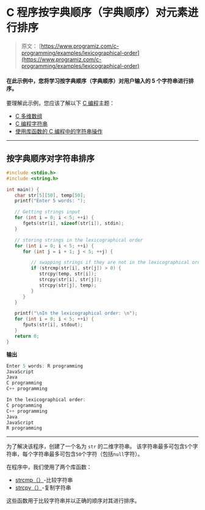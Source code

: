 # C 程序按字典顺序（字典顺序）对元素进行排序

> 原文： [https://www.programiz.com/c-programming/examples/lexicographical-order](https://www.programiz.com/c-programming/examples/lexicographical-order)

#### 在此示例中，您将学习按字典顺序（字典顺序）对用户输入的 5 个字符串进行排序。

要理解此示例，您应该了解以下 [C 编程](/c-programming "C tutorial")主题：

*   [C 多维数组](/c-programming/c-multi-dimensional-arrays)
*   [C 编程字符串](/c-programming/c-strings)
*   [使用库函数的 C 编程中的字符串操作](/c-programming/string-handling-functions)

* * *

## 按字典顺序对字符串排序

```c
#include <stdio.h>
#include <string.h>

int main() {
   char str[5][50], temp[50];
   printf("Enter 5 words: ");

   // Getting strings input
   for (int i = 0; i < 5; ++i) {
      fgets(str[i], sizeof(str[i]), stdin);
   }

   // storing strings in the lexicographical order
   for (int i = 0; i < 5; ++i) {
      for (int j = i + 1; j < 5; ++j) {

         // swapping strings if they are not in the lexicographical order
         if (strcmp(str[i], str[j]) > 0) {
            strcpy(temp, str[i]);
            strcpy(str[i], str[j]);
            strcpy(str[j], temp);
         }
      }
   }

   printf("\nIn the lexicographical order: \n");
   for (int i = 0; i < 5; ++i) {
      fputs(str[i], stdout);
   }
   return 0;
}
```

**输出**

```c
Enter 5 words: R programming
JavaScript
Java
C programming
C++ programming

In the lexicographical order:
C programming
C++ programming
Java
JavaScript
R programming 
```

* * *

为了解决该程序，创建了一个名为 `str` 的二维字符串。 该字符串最多可包含`5`个字符串，每个字符串最多可包含`50`个字符（包括`null`字符）。

在程序中，我们使用了两个库函数：

*   [strcmp（）](https://www.programiz.com/c-programming/library-function/string.h/strcmp)-比较字符串
*   [strcpy（）](https://www.programiz.com/c-programming/library-function/string.h/strcpy)-复制字符串

这些函数用于比较字符串并以正确的顺序对其进行排序。